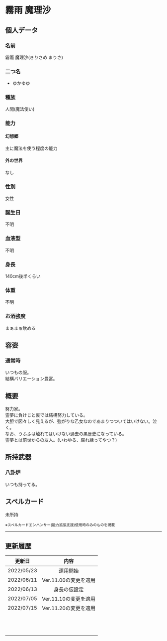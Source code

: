 # 霧雨 魔理沙

## 個人データ
### 名前
霧雨 魔理沙(きりさめ まりさ)

### 二つ名
- ゆかゆゆ

### 種族
人間(魔法使い)

### 能力
#### 幻想郷
主に魔法を使う程度の能力

#### 外の世界
なし

### 性別
女性

### 誕生日
不明

### 血液型
不明

### 身長
140cm後半くらい

### 体重
不明

### お酒強度
まぁまぁ飲める

## 容姿
### 通常時
いつもの服。<br />
結構バリエーション豊富。

## 概要
努力家。<br />
霊夢に負けじと裏では結構努力している。<br />
大胆で図々しく見えるが、強がりな乙女なのであまりつついてはいけない。泣く。<br />
なお、うふふは触れてはいけない過去の黒歴史になっている。<br />
霊夢とは前世からの友人。(いわゆる、腐れ縁ってやつ？)

## 所持武器
### 八卦炉
いつも持ってる。

## スペルカード
未所持

<sup>
※スペルカードエンハンサー(能力拡張支援)使用時のみのものを掲載
</sup>

***

## 更新履歴
| 更新日 | 内容 |
| :---: | :---: |
| 2022/05/23 | 運用開始 |
| 2022/06/11 | Ver.11.00の変更を適用 |
| 2022/06/13 | 身長の仮設定 |
| 2022/07/05 | Ver.11.10の変更を適用 |
| 2022/07/15 | Ver.11.20の変更を適用 |
| | |
| | |
| | |
| | |
| | |
| | |
| | |
| | |
| | |
| | |
| | |
| | |

